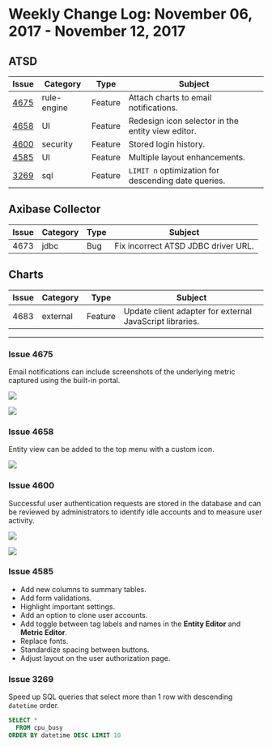 # Weekly Change Log: November 06, 2017 - November 12, 2017

## ATSD

| Issue| Category    | Type    | Subject              |
|------|-------------|---------|----------------------|
| [4675](#issue-4675) | rule-engine | Feature | Attach charts to email notifications. |
| [4658](#issue-4658) |UI| Feature | Redesign icon selector in the entity view editor. |
| [4600](#issue-4600) | security | Feature | Stored login history. |
| [4585](#issue-4585) |UI| Feature | Multiple layout enhancements. |
| [3269](#issue-3269) | sql | Feature | `LIMIT n` optimization for descending date queries. |

## Axibase Collector

| Issue| Category    | Type    | Subject              |
|------|-------------|---------|----------------------|
| 4673 | jdbc | Bug | Fix incorrect ATSD JDBC driver URL. |

## Charts

| Issue| Category    | Type    | Subject              |
|------|-------------|---------|----------------------|
| 4683| external | Feature | Update client adapter for external JavaScript libraries. |

---

### Issue 4675

Email notifications can include screenshots of the underlying metric captured using the built-in portal.

![](./Images/screenshot-enabled.png)

![](./Images/screenshot-attach.png)

### Issue 4658

Entity view can be added to the top menu with a custom icon.

![](./Images/entity-view-icon.png)

### Issue 4600

Successful user authentication requests are stored in the database and can be reviewed by administrators to identify idle accounts and to measure user activity.

![](./Images/last-login.png)

![](./Images/login-audit.png)

### Issue 4585

* Add new columns to summary tables.
* Add form validations.
* Highlight important settings.
* Add an option to clone user accounts.
* Add toggle between tag labels and names in the **Entity Editor** and **Metric Editor**.
* Replace fonts.
* Standardize spacing between buttons.
* Adjust layout on the user authorization page.

### Issue 3269

Speed up SQL queries that select more than 1 row with descending `datetime` order.

```sql
SELECT *
  FROM cpu_busy
ORDER BY datetime DESC LIMIT 10
```
